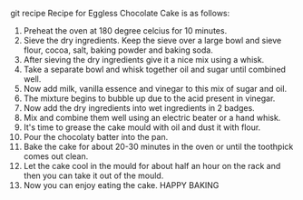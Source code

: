 git recipe
Recipe for Eggless Chocolate Cake is as follows:
1) Preheat the oven at 180 degree celcius for 10 minutes.
2) Sieve the dry ingredients. Keep the sieve over a large bowl and sieve flour, cocoa, salt, baking powder and baking soda.
3) After sieving the dry ingredients give it a nice mix using a whisk.
4) Take a separate bowl and whisk together oil and sugar until combined well.
5) Now add milk, vanilla essence and vinegar to this mix of sugar and oil.
6) The mixture begins to bubble up due to the acid present in vinegar.
7) Now add the dry ingredients into wet ingredients in 2 badges.
8) Mix and combine them well using an electric beater or a hand whisk.
9) It's time to grease the cake mould with oil and dust it with flour. 
10) Pour the chocolaty batter into the pan. 
11) Bake the cake for about 20-30 minutes in the oven or until the toothpick comes out clean.
12) Let the cake cool in the mould for about half an hour on the rack and then you can take it out of the mould.
13) Now you can enjoy eating the cake.
HAPPY BAKING